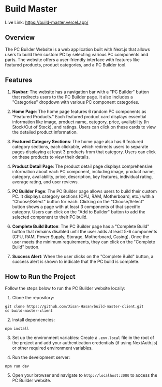 # Build Master

Live Link: https://build-master.vercel.app/

## Overview

The PC Builder Website is a web application built with Next.js that allows users to build their custom PC by selecting various PC components and parts. The website offers a user-friendly interface with features like featured products, product categories, and a PC Builder tool.

## Features

1. **Navbar**: The website has a navigation bar with a "PC Builder" button that redirects users to the PC Builder page. It also includes a "Categories" dropdown with various PC component categories.

2. **Home Page**: The home page features 6 random PC components as "Featured Products." Each featured product card displays essential information like image, product name, category, price, availability (In Stock/Out of Stock), and ratings. Users can click on these cards to view the detailed product information.

3. **Featured Category Sections**: The home page also has 6 featured category sections, each clickable, which redirects users to separate pages displaying at least 3 products from that category. Users can click on these products to view their details.

4. **Product Detail Page**: The product detail page displays comprehensive information about each PC component, including image, product name, category, availability, price, description, key features, individual rating, average rating, and user reviews.

5. **PC Builder Page**: The PC Builder page allows users to build their custom PC. It displays category sections (CPU, RAM, Motherboard, etc.) with a "Choose/Select" button for each. Clicking on the "Choose/Select" button shows a page with at least 3 components of that specific category. Users can click on the "Add to Builder" button to add the selected component to their PC build.

6. **Complete Build Button**: The PC Builder page has a "Complete Build" button that remains disabled until the user adds at least 5-6 components (CPU, RAM, Power Supply, Storage, Motherboard, Casing). Once the user meets the minimum requirements, they can click on the "Complete Build" button.

7. **Success Alert**: When the user clicks on the "Complete Build" button, a success alert is shown to indicate that the PC build is complete.

## How to Run the Project

Follow the steps below to run the PC Builder website locally:

1. Clone the repository:

```
git clone https://github.com/Jisan-Hasan/build-master-client.git
cd build-master-client
```

2. Install dependencies:

```
npm install
```

3. Set up the environment variables:
   Create a `.env.local` file in the root of the project and add your authentication credentials (if using NextAuth.js) or other required environment variables.

4. Run the development server:

```
npm run dev
```

5. Open your browser and navigate to `http://localhost:3000` to access the PC Builder website.
